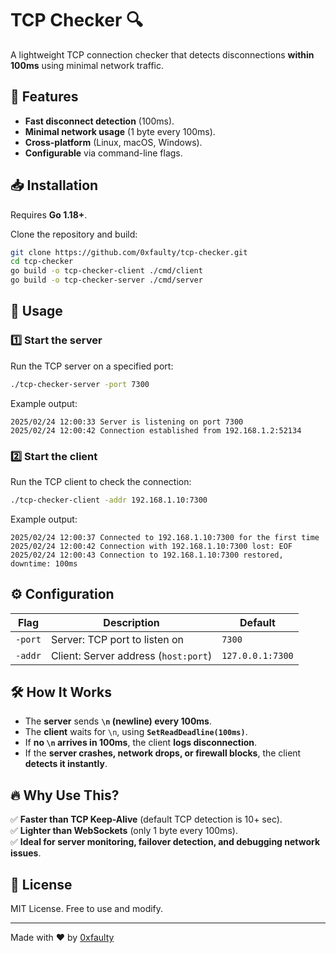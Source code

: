 # TCP Checker 🔍

A lightweight TCP connection checker that detects disconnections **within 100ms** using minimal network traffic.

## 🚀 Features
- **Fast disconnect detection** (100ms).
- **Minimal network usage** (1 byte every 100ms).
- **Cross-platform** (Linux, macOS, Windows).
- **Configurable** via command-line flags.

## 📥 Installation
Requires **Go 1.18+**.

Clone the repository and build:
```sh
git clone https://github.com/0xfaulty/tcp-checker.git
cd tcp-checker
go build -o tcp-checker-client ./cmd/client
go build -o tcp-checker-server ./cmd/server
```

## 🏁 Usage

### **1️⃣ Start the server**
Run the TCP server on a specified port:
```sh
./tcp-checker-server -port 7300
```
Example output:
```
2025/02/24 12:00:33 Server is listening on port 7300
2025/02/24 12:00:42 Connection established from 192.168.1.2:52134
```

### **2️⃣ Start the client**
Run the TCP client to check the connection:
```sh
./tcp-checker-client -addr 192.168.1.10:7300
```
Example output:
```
2025/02/24 12:00:37 Connected to 192.168.1.10:7300 for the first time
2025/02/24 12:00:42 Connection with 192.168.1.10:7300 lost: EOF
2025/02/24 12:00:43 Connection to 192.168.1.10:7300 restored, downtime: 100ms
```

## ⚙️ Configuration

| Flag | Description | Default |
|------|------------|---------|
| `-port` | Server: TCP port to listen on | `7300` |
| `-addr` | Client: Server address (`host:port`) | `127.0.0.1:7300` |

## 🛠 How It Works
- The **server** sends **`\n` (newline) every 100ms**.
- The **client** waits for `\n`, using **`SetReadDeadline(100ms)`**.
- If **no `\n` arrives in 100ms**, the client **logs disconnection**.
- If the **server crashes, network drops, or firewall blocks**, the client **detects it instantly**.

## 🔥 Why Use This?
✅ **Faster than TCP Keep-Alive** (default TCP detection is 10+ sec).  
✅ **Lighter than WebSockets** (only 1 byte every 100ms).  
✅ **Ideal for server monitoring, failover detection, and debugging network issues**.

## 📜 License
MIT License. Free to use and modify.

---
Made with ❤️ by [0xfaulty](https://github.com/0xfaulty)

